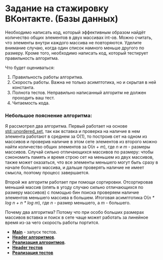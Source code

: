 # Задание на стажировку ВКонтакте. (Базы данных)
Необходимо написать код, который эффективным образом найдёт количество общих элементов в двух массивах int-ов. Можно считать, что элементы внутри каждого массива не повторяются. Уделите внимание случаю, когда один список намного меньше другого по размеру. Кроме того, необходимо написать код, который тестирует правильность алгоритма. 

Что будет оцениваться: 
1. Правильность работы алгоритма. 
2. Скорость работы. Важна не только асимптотика, но и скрытая в ней константа. 
3. Полнота тестов. Неправильно написанный алгоритм не должен проходить ваш тест. 
4. Читаемость кода. 

### Небольшое пояснение алгоритма:
 Я рассмотрел два алгоритма.
 Первый работает на основе [std::unordered_set](https://en.cppreference.com/w/cpp/container/unordered_set/insert), так как вставка и проверка на наличие в нем элемента работают в среднем за O(1), то построив сет на одном из массивов и проверив наличие в этом сете элементов из второго можно найти количество общих элементов за O(_n + m_), где _n_ и _m_ - размеры массивов. Случай сильно отличающихся массивов по размеру: чтобы сэкономить память  и время строю сет на меньшем из двух массивов, также может оказаться, что все элементы меньшего могут быть сразу в начале большего массива, и дальше проверять наличие не имеет смысла, поэтому процесс завершается.
 
 Второй же алгоритм работает при помощи сортировки. Отсортировав меньший массив (опять в угоду случаю сильно отличающихся по размеру массивов) с помощью бин поиска проверяем наличие элементов меньшего массива в большем. Итоговая асимптотика O(_n * log n + n * log m_), где _n_ - размер меньшего, а _m_ - большего.
 
 Почему два алгоритма? Потому что при особо больших размерах массивов вставка и поиск в сете чаще может работать за линейное время из-за чего скорость работы портится. 
 
* [**Main**](main.cpp) - запуск тестов.
* [**Header алгоритмов**](VectorIntersection.h).
* [**Реализация алгоритмов**](VectorIntersection.cpp).
* [**Header тестов**](VectorIntersectionTests.h)
* [**Реализация тестов**](VectorIntersectionTests.cpp)

